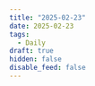 ```yaml
---
title: "2025-02-23"
date: 2025-02-23
tags:
  - Daily
draft: true
hidden: false
disable_feed: false
---
```


